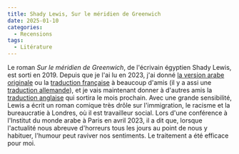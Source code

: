 ```yaml
---
title: Shady Lewis, Sur le méridien de Greenwich
date: 2025-01-10
categories:
  - Recensions
tags:
  - Litérature
---
```

Le roman *Sur le méridien de Greenwich*, de l'écrivain égyptien Shady Lewis, est sorti en 2019. Depuis que je l'ai lu en 2023, j'ai donné [la version arabe originale](https://archive.org/details/20210716_20210716_2223) ou la [traduction française](https://www.actes-sud.fr/sur-le-meridien-de-greenwich) à beaucoup d'amis (il y a assi une [traduction allemande](https://hoffmann-und-campe.de/products/63888-auf-dem-nullmeridian)), et je vais maintenant donner à d'autres amis la [traduction anglaise](https://www.peirenepress.com/shop/books/on-the-greenwich-line/) qui sortira le mois prochain. Avec une grande sensibilité, Lewis a écrit un roman comique très drôle sur l'immigration, le racisme et la bureaucratie à Londres, où il est travailleur social. Lors d'une conférence à l'Institut du monde arabe à Paris en avril 2023, il a dit que, lorsque l'actualité nous abreuve d'horreurs tous les jours au point de nous y habituer, l'humour peut raviver nos sentiments. Le traitement a été efficace pour moi.